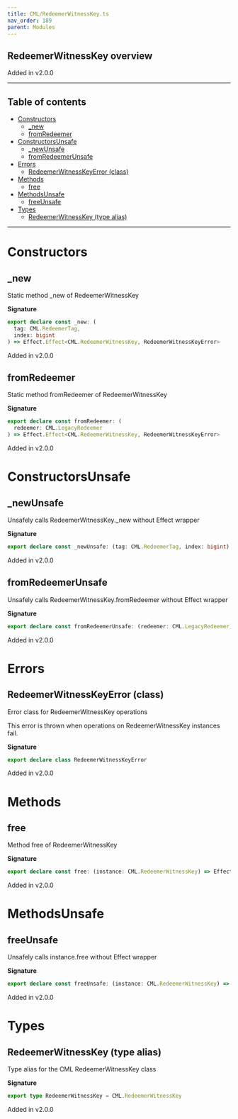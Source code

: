 ```yaml
---
title: CML/RedeemerWitnessKey.ts
nav_order: 189
parent: Modules
---
```


## RedeemerWitnessKey overview

Added in v2.0.0

---

<h2 class="text-delta">Table of contents</h2>

- [Constructors](#constructors)
  - [\_new](#_new)
  - [fromRedeemer](#fromredeemer)
- [ConstructorsUnsafe](#constructorsunsafe)
  - [\_newUnsafe](#_newunsafe)
  - [fromRedeemerUnsafe](#fromredeemerunsafe)
- [Errors](#errors)
  - [RedeemerWitnessKeyError (class)](#redeemerwitnesskeyerror-class)
- [Methods](#methods)
  - [free](#free)
- [MethodsUnsafe](#methodsunsafe)
  - [freeUnsafe](#freeunsafe)
- [Types](#types)
  - [RedeemerWitnessKey (type alias)](#redeemerwitnesskey-type-alias)

---

# Constructors

## \_new

Static method \_new of RedeemerWitnessKey

**Signature**

```ts
export declare const _new: (
  tag: CML.RedeemerTag,
  index: bigint
) => Effect.Effect<CML.RedeemerWitnessKey, RedeemerWitnessKeyError>
```

Added in v2.0.0

## fromRedeemer

Static method fromRedeemer of RedeemerWitnessKey

**Signature**

```ts
export declare const fromRedeemer: (
  redeemer: CML.LegacyRedeemer
) => Effect.Effect<CML.RedeemerWitnessKey, RedeemerWitnessKeyError>
```

Added in v2.0.0

# ConstructorsUnsafe

## \_newUnsafe

Unsafely calls RedeemerWitnessKey.\_new without Effect wrapper

**Signature**

```ts
export declare const _newUnsafe: (tag: CML.RedeemerTag, index: bigint) => CML.RedeemerWitnessKey
```

Added in v2.0.0

## fromRedeemerUnsafe

Unsafely calls RedeemerWitnessKey.fromRedeemer without Effect wrapper

**Signature**

```ts
export declare const fromRedeemerUnsafe: (redeemer: CML.LegacyRedeemer) => CML.RedeemerWitnessKey
```

Added in v2.0.0

# Errors

## RedeemerWitnessKeyError (class)

Error class for RedeemerWitnessKey operations

This error is thrown when operations on RedeemerWitnessKey instances fail.

**Signature**

```ts
export declare class RedeemerWitnessKeyError
```

Added in v2.0.0

# Methods

## free

Method free of RedeemerWitnessKey

**Signature**

```ts
export declare const free: (instance: CML.RedeemerWitnessKey) => Effect.Effect<void, RedeemerWitnessKeyError>
```

Added in v2.0.0

# MethodsUnsafe

## freeUnsafe

Unsafely calls instance.free without Effect wrapper

**Signature**

```ts
export declare const freeUnsafe: (instance: CML.RedeemerWitnessKey) => void
```

Added in v2.0.0

# Types

## RedeemerWitnessKey (type alias)

Type alias for the CML RedeemerWitnessKey class

**Signature**

```ts
export type RedeemerWitnessKey = CML.RedeemerWitnessKey
```

Added in v2.0.0
